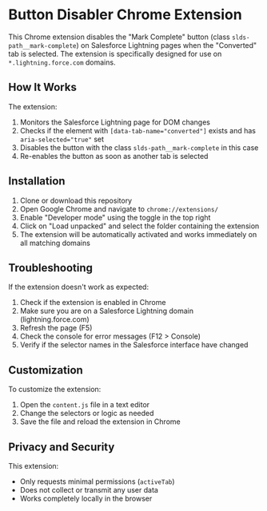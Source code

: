 # Button Disabler Chrome Extension

This Chrome extension disables the "Mark Complete" button (class `slds-path__mark-complete`) on Salesforce Lightning pages when the "Converted" tab is selected. The extension is specifically designed for use on `*.lightning.force.com` domains.

## How It Works

The extension:

1. Monitors the Salesforce Lightning page for DOM changes
2. Checks if the element with `[data-tab-name="converted"]` exists and has `aria-selected="true"` set
3. Disables the button with the class `slds-path__mark-complete` in this case
4. Re-enables the button as soon as another tab is selected

## Installation

1. Clone or download this repository
2. Open Google Chrome and navigate to `chrome://extensions/`
3. Enable "Developer mode" using the toggle in the top right
4. Click on "Load unpacked" and select the folder containing the extension
5. The extension will be automatically activated and works immediately on all matching domains

## Troubleshooting

If the extension doesn't work as expected:

1. Check if the extension is enabled in Chrome
2. Make sure you are on a Salesforce Lightning domain (lightning.force.com)
3. Refresh the page (F5)
4. Check the console for error messages (F12 > Console)
5. Verify if the selector names in the Salesforce interface have changed

## Customization

To customize the extension:

1. Open the `content.js` file in a text editor
2. Change the selectors or logic as needed
3. Save the file and reload the extension in Chrome

## Privacy and Security

This extension:
- Only requests minimal permissions (`activeTab`)
- Does not collect or transmit any user data
- Works completely locally in the browser 